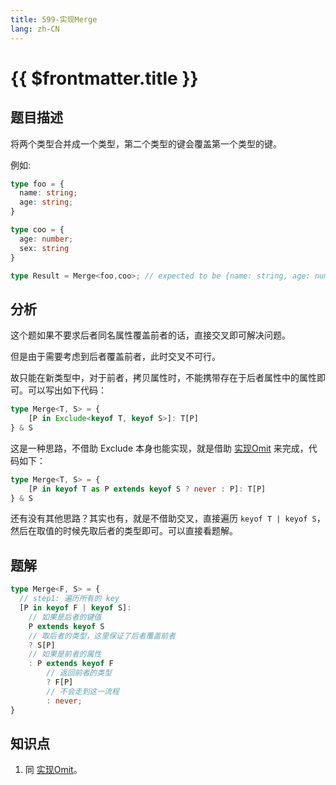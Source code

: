 ```yaml
---
title: 599-实现Merge
lang: zh-CN
---
```


# {{ $frontmatter.title }}

## 题目描述

将两个类型合并成一个类型，第二个类型的键会覆盖第一个类型的键。

例如:

```ts
type foo = {
  name: string;
  age: string;
}

type coo = {
  age: number;
  sex: string
}

type Result = Merge<foo,coo>; // expected to be {name: string, age: number, sex: string}
```

## 分析

这个题如果不要求后者同名属性覆盖前者的话，直接交叉即可解决问题。

但是由于需要考虑到后者覆盖前者，此时交叉不可行。

故只能在新类型中，对于前者，拷贝属性时，不能携带存在于后者属性中的属性即可。可以写出如下代码：

```ts
type Merge<T, S> = {
    [P in Exclude<keyof T, keyof S>]: T[P]
} & S
```

这是一种思路，不借助 Exclude 本身也能实现，就是借助 [实现Omit](/medium/3-%E5%AE%9E%E7%8E%B0Omit.md) 来完成，代码如下：

```ts
type Merge<T, S> = {
    [P in keyof T as P extends keyof S ? never : P]: T[P]
} & S
```

还有没有其他思路？其实也有，就是不借助交叉，直接遍历 `keyof T | keyof S`，然后在取值的时候先取后者的类型即可。可以直接看题解。

## 题解

```ts
type Merge<F, S> = {
  // step1: 遍历所有的 key
  [P in keyof F | keyof S]:
    // 如果是后者的键值
    P extends keyof S
    // 取后者的类型，这里保证了后者覆盖前者
    ? S[P]
    // 如果是前者的属性
    : P extends keyof F
        // 返回前者的类型
        ? F[P]
        // 不会走到这一流程
        : never;
}
```

## 知识点

1. 同 [实现Omit](/medium/3-%E5%AE%9E%E7%8E%B0Omit.md)。

